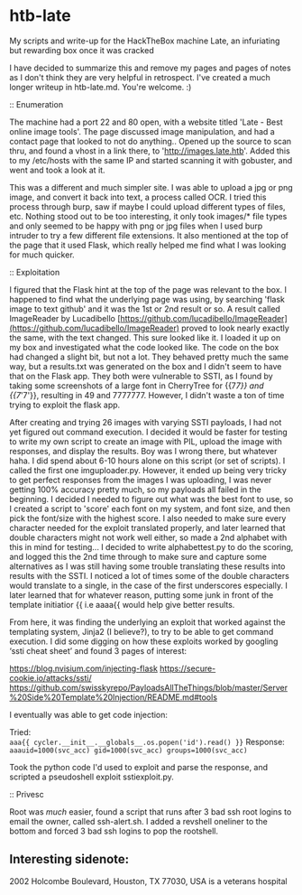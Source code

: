 # htb-late
My scripts and write-up for the HackTheBox machine Late, an infuriating but rewarding box once it was cracked

I have decided to summarize this and remove my pages and pages of notes as I don't think they are very helpful in retrospect.  I've created a much longer writeup in htb-late.md. You're welcome. :)

:: Enumeration

The machine had a port 22 and 80 open, with a website titled 'Late - Best online image tools'. The page discussed image manipulation, and had a contact page that looked to not do anything..  Opened up the source to scan thru, and found a vhost in a link there, to 'http://images.late.htb'.  Added this to my /etc/hosts with the same IP and started scanning it with gobuster, and went and took a look at it.

This was a different and much simpler site. I was able to upload a jpg or png image, and convert it back into text, a process called OCR.   I tried this process through burp, saw if maybe I could upload different types of files, etc.  Nothing stood out to be too interesting, it only took images/* file types and only seemed to be happy with png or jpg files when I used burp intruder to try a few different file extensions.  It also mentioned at the top of the page that it used Flask, which really helped me find what I was looking for much quicker.  

:: Exploitation

I figured that the Flask hint at the top of the page was relevant to the box.  I happened to find what the underlying page was using, by searching 'flask image to text github' and it was the 1st or 2nd result or so.  A result called ImageReader by Lucadibello [https://github.com/lucadibello/ImageReader](https://github.com/lucadibello/ImageReader) proved to look nearly exactly the same, with the text changed.  This sure looked like it.  I loaded it up on my box and investigated what the code looked like.  The code on the box had changed a slight bit, but not a lot.  They behaved pretty much the same way, but a results.txt was generated on the box and I didn't seem to have that on the Flask app.  They both were vulnerable to SSTI, as I found by taking some screenshots of a large font in CherryTree for {{7*7}} and {{7*'7'}}, resulting in 49 and 7777777.  However, I didn't waste a ton of time trying to exploit the flask app.

After creating and trying 26 images with varying SSTI payloads, I had not yet figured out command execution. I decided it would be faster for testing to write my own script to create an image with PIL, upload the image with responses, and display the results.  Boy was I wrong there, but whatever haha.  I did spend about 6-10 hours alone on this script (or set of scripts).  I called the first one imguploader.py.  However, it ended up being very tricky to get perfect responses from the images I was uploading, I was never getting 100% accuracy pretty much, so my payloads all failed in the beginning.  I decided I needed to figure out what was the best font to use, so I created a script to 'score' each font on my system, and font size, and then pick the font/size with the highest score.  I also needed to make sure every character needed for the exploit translated properly, and later learned that double characters might not work well either, so made a 2nd alphabet with this in mind for testing...  I decided to write alphabettest.py to do the scoring, and logged this the 2nd time through to make sure and capture some alternatives as I was still having some trouble translating these results into results with the SSTI.  I noticed a lot of times some of the double characters would translate to a single, in the case of the first underscores especially.  I later learned that for whatever reason, putting some junk in front of the template initiatior {{ i.e aaaa{{ would help give better results.

From here, it was finding the underlying an exploit that worked against the templating system, Jinja2 (I believe?), to try to be able to get command execution.  I did some digging on how these exploits worked by googling ‘ssti cheat sheet’ and found 3 pages of interest:

https://blog.nvisium.com/injecting-flask
https://secure-cookie.io/attacks/ssti/
https://github.com/swisskyrepo/PayloadsAllTheThings/blob/master/Server%20Side%20Template%20Injection/README.md#tools

I eventually was able to get code injection: 

Tried:	
`aaa{{ cycler.__init__.__globals__.os.popen('id').read() }}`
Response:	
`aaauid=1000(svc_acc) gid=1000(svc_acc) groups=1000(svc_acc)`

Took the python code I'd used to exploit and parse the response, and scripted a pseudoshell exploit sstiexploit.py.

:: Privesc

Root was *much* easier, found a script that runs after 3 bad ssh root logins to email the owner, called ssh-alert.sh.  I added a revshell oneliner to the bottom and forced 3 bad ssh logins to pop the rootshell.


## Interesting sidenote: 
2002 Holcombe Boulevard, Houston, TX 77030, USA is a veterans hospital


